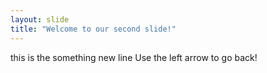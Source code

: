 ```yaml
---
layout: slide
title: "Welcome to our second slide!"
---
```

this is the something new line
Use the left arrow to go back!
